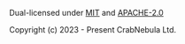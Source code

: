 Dual-licensed under [MIT](./LICENSE_MIT) and [APACHE-2.0](./LICENSE_APACHE-2.0)

Copyright (c) 2023 - Present CrabNebula Ltd.
